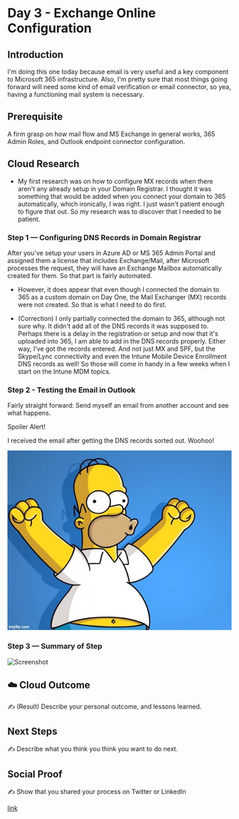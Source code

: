 

# Day 3 - Exchange Online Configuration 

## Introduction

I'm doing this one today because email is very useful and a key component to Microsoft 365 infrastructure. Also, I'm pretty sure that most things going forward will need some kind of email verification or email connector, so yea, having a functioning mail system is necessary. 

## Prerequisite

A firm grasp on how mail flow and MS Exchange in general works, 365 Admin Roles, and Outlook endpoint connector configuration.  



## Cloud Research

- My first research was on how to configure MX records when there aren't any already setup in your Domain Registrar.  I thought it was something that would be added when you connect your domain to 365 automatically, which ironically, I was right.  I just wasn't patient enough to figure that out.  So my research was to discover that I needed to be patient. 


### Step 1 — Configuring DNS Records in Domain Registrar

After you've setup your users in Azure AD or MS 365 Admin Portal and assigned them a license that includes Exchange/Mail, after Microsoft processes the request, they will have an Exchange Mailbox automatically created for them.  So that part is fairly automated.  

- However, it does appear that even though I connected the domain to 365 as a custom domain on Day One, the Mail Exchanger (MX) records were not created.  So that is what I need to do first.  

- (Correction) I only partially connected the domain to 365, although not sure why.  It didn't add all of the DNS records it was supposed to.  Perhaps there is a delay in the registration or setup and now that it's uploaded into 365, I am able to add in the DNS records properly.  Either way, I've got the records entered.  And not just MX and SPF, but the Skype/Lync connectivity and even the Intune Mobile Device Enrollment DNS records as well! So those will come in handy in a few weeks when I start on the Intune MDM topics. 

### Step 2 - Testing the Email in Outlook

Fairly straight forward:  Send myself an email from another account and see what happens.  

Spoiler Alert!

I received the email after getting the DNS records sorted out.  Woohoo! 

<p align="left">
  <img src="Templates/homer-woohoo.jpg">
</p>

### Step 3 — Summary of Step

![Screenshot](https://via.placeholder.com/500x300)

## ☁️ Cloud Outcome

✍️ (Result) Describe your personal outcome, and lessons learned.

## Next Steps

✍️ Describe what you think you think you want to do next.

## Social Proof

✍️ Show that you shared your process on Twitter or LinkedIn

[link](link)
